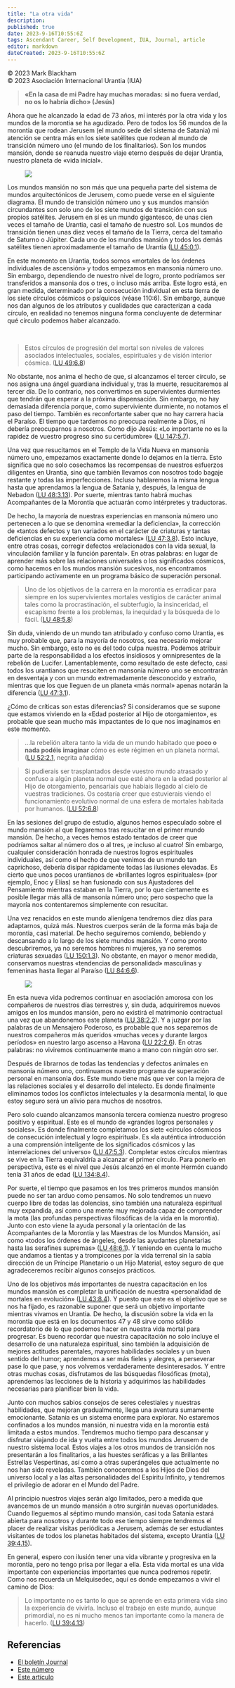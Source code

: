 ```yaml
---
title: "La otra vida"
description: 
published: true
date: 2023-9-16T10:55:6Z
tags: Ascendant Career, Self Development, IUA, Journal, article
editor: markdown
dateCreated: 2023-9-16T10:55:6Z
---
```


<p class="v-card v-sheet theme--light grey lighten-3 px-2">© 2023 Mark Blackham<br>© 2023 Asociación Internacional Urantia (IUA)</p>


> **«En la casa de mi Padre hay muchas moradas:**
> **si no fuera verdad, no os lo habría dicho» (Jesús)**

Ahora que he alcanzado la edad de 73 años, mi interés por la otra vida y los mundos de la morontia se ha agudizado. Pero de todos los 56 mundos de la morontia que rodean Jerusem (el mundo sede del sistema de Satania) mi atención se centra más en los siete satélites que rodean al mundo de transición número uno (el mundo de los finalitarios). Son los mundos mansión, donde se reanuda nuestro viaje eterno después de dejar Urantia, nuestro planeta de «vida inicial».

<figure id="Figure_1" class="image urantiapedia image-style-align-left">
<img src="/image/article/IUA_Journal/Jerusem-Planet-Sizes-434x706.jpg">
</figure>

Los mundos mansión no son más que una pequeña parte del sistema de mundos arquitectónicos de Jerusem, como puede verse en el siguiente diagrama. El mundo de transición número uno y sus mundos mansión circundantes son solo uno de los siete mundos de transición con sus propios satélites. Jerusem en sí es un mundo gigantesco, de unas cien veces el tamaño de Urantia, casi el tamaño de nuestro sol. Los mundos de transición tienen unas diez veces el tamaño de la Tierra, cerca del tamaño de Saturno o Júpiter. Cada uno de los mundos mansión y todos los demás satélites tienen aproximadamente el tamaño de Urantia (<a id="a42_569"></a>[LU 45:0.1](/es/The_Urantia_Book/45#p0_1)).

En este momento en Urantia, todos somos «mortales de los órdenes individuales de ascensión» y todos empezamos en mansonia número uno. Sin embargo, dependiendo de nuestro nivel de logro, pronto podríamos ser transferidos a mansonia dos o tres, o incluso más arriba. Este logro está, en gran medida, determinado por la consecución individual en esta tierra de los siete círculos cósmicos o psíquicos (véase 110:6). Sin embargo, aunque nos dan algunos de los atributos y cualidades que caracterizan a cada círculo, en realidad no tenemos ninguna forma concluyente de determinar qué círculo podemos haber alcanzado.

<br style="clear:both;"/>

> Estos círculos de progresión del mortal son niveles de valores asociados intelectuales, sociales, espirituales y de visión interior cósmica. (<a id="a48_124"></a>[LU 49:6.8](/es/The_Urantia_Book/49#p6_8))

No obstante, nos anima el hecho de que, si alcanzamos el tercer círculo, se nos asigna una ángel guardiana individual y, tras la muerte, resucitaremos al tercer día. De lo contrario, nos convertimos en supervivientes durmientes que tendrán que esperar a la próxima dispensación. Sin embargo, no hay demasiada diferencia porque, como superviviente durmiente, no notamos el paso del tiempo. También es reconfortante saber que no hay carrera hacia el Paraíso. El tiempo que tardemos no preocupa realmente a Dios, ni debería preocuparnos a nosotros. Como dijo Jesús: «Lo importante no es la rapidez de vuestro progreso sino su certidumbre» (<a id="a50_630"></a>[LU 147:5.7](/es/The_Urantia_Book/147#p5_7)).

Una vez que resucitamos en el Templo de la Vida Nueva en mansonia número uno, empezamos exactamente donde lo dejamos en la tierra. Esto significa que no solo cosechamos las recompensas de nuestros esfuerzos diligentes en Urantia, sino que también llevamos con nosotros todo bagaje restante y todas las imperfecciones. Incluso hablaremos la misma lengua hasta que aprendamos la lengua de Satania y, después, la lengua de Nebadon (<a id="a52_369"></a>[LU 48:3.13](/es/The_Urantia_Book/48#p3_13)). Por suerte, mientras tanto habrá muchas Acompañantes de la Morontia que actuarán como intérpretes y traductoras.

De hecho, la mayoría de nuestras experiencias en mansonia número uno pertenecen a lo que se denomina «remediar la deficiencia», la corrección de «tantos defectos y tan variados en el carácter de criaturas y tantas deficiencias en su experiencia como mortales» (<a id="a54_192"></a>[LU 47:3.8](/es/The_Urantia_Book/47#p3_8)). Esto incluye, entre otras cosas, corregir defectos «relacionados con la vida sexual, la vinculación familiar y la función parental». En otras palabras: en lugar de aprender más sobre las relaciones universales o los significados cósmicos, como hacemos en los mundos mansión sucesivos, nos encontramos participando activamente en un programa básico de superación personal.

> Uno de los objetivos de la carrera en la morontia es erradicar para siempre en los supervivientes mortales vestigios de carácter animal tales como la procrastinación, el subterfugio, la insinceridad, el escapismo frente a los problemas, la inequidad y la búsqueda de lo fácil. (<a id="a56_239"></a>[LU 48:5.8](/es/The_Urantia_Book/48#p5_8))

Sin duda, viniendo de un mundo tan atribulado y confuso como Urantia, es muy probable que, para la mayoría de nosotros, sea necesario mejorar mucho. Sin embargo, esto no es del todo culpa nuestra. Podemos atribuir parte de la responsabilidad a los efectos insidiosos y omnipresentes de la rebelión de Lucifer. Lamentablemente, como resultado de este defecto, casi todos los urantianos que resuciten en mansonia número uno se encontrarán en desventaja y con un mundo extremadamente desconocido y extraño, mientras que los que lleguen de un planeta «más normal» apenas notarán la diferencia (<a id="a58_530"></a>[LU 47:3.1](/es/The_Urantia_Book/47#p3_1)).

¿Cómo de críticas son estas diferencias? Si consideramos que se supone que estamos viviendo en la «Edad posterior al Hijo de otorgamiento», es probable que sean mucho más impactantes de lo que nos imaginamos en este momento.

> …la rebelión altera tanto la vida de un mundo habitado que **poco o nada podéis imaginar** cómo es este régimen en un planeta normal. (<a id="a62_135"></a>[LU 52:2.1](/es/The_Urantia_Book/52#p2_1), negrita añadida)

> Si pudierais ser trasplantados desde vuestro mundo atrasado y confuso a algún planeta normal que esté ahora en la edad posterior al Hijo de otorgamiento, pensaríais que habíais llegado al cielo de vuestras tradiciones. Os costaría creer que estuvierais viendo el funcionamiento evolutivo normal de una esfera de mortales habitada por humanos. (<a id="a64_321"></a>[LU 52:6.8](/es/The_Urantia_Book/52#p6_8))

En las sesiones del grupo de estudio, algunos hemos especulado sobre el mundo mansión al que llegaremos tras resucitar en el primer mundo mansión. De hecho, a veces hemos estado tentados de creer que podríamos saltar al número dos o al tres, ¡e incluso al cuatro! Sin embargo, cualquier consideración honrada de nuestros logros espirituales individuales, así como el hecho de que venimos de un mundo tan caprichoso, debería disipar rápidamente todas las ilusiones elevadas. Es cierto que unos pocos urantianos de «brillantes logros espirituales» (por ejemplo, Enoc y Elías) se han fusionado con sus Ajustadores del Pensamiento mientras estaban en la Tierra, por lo que ciertamente es posible llegar más allá de mansonia número uno; pero sospecho que la mayoría nos contentaremos simplemente con resucitar.

Una vez renacidos en este mundo alienígena tendremos diez días para adaptarnos, quizá más. Nuestros cuerpos serán de la forma más baja de morontia, casi material. De hecho seguiremos comiendo, bebiendo y descansando a lo largo de los siete mundos mansión. Y como pronto descubriremos, ya no seremos hombres ni mujeres, ya no seremos criaturas sexuadas (<a id="a68_329"></a>[LU 150:1.3](/es/The_Urantia_Book/150#p1_3)). No obstante, en mayor o menor medida, conservamos nuestras «tendencias de personalidad» masculinas y femeninas hasta llegar al Paraíso (<a id="a68_491"></a>[LU 84:6.6](/es/The_Urantia_Book/84#p6_6)).

<figure id="Figure_2" class="image urantiapedia image-style-align-left">
<img src="/image/article/IUA_Journal/Mansions-450x706.jpg">
</figure>

En esta nueva vida podremos continuar en asociación amorosa con los compañeros de nuestros días terrestres y, sin duda, adquiriremos nuevos amigos en los mundos mansión, pero no existirá el matrimonio contractual una vez que abandonemos este planeta (<a id="a74_249"></a>[LU 38:2.2](/es/The_Urantia_Book/38#p2_2)). Y a juzgar por las palabras de un Mensajero Poderoso, es probable que nos separemos de nuestros compañeros más queridos «muchas veces y durante largos períodos» en nuestro largo ascenso a Havona (<a id="a74_472"></a>[LU 22:2.6](/es/The_Urantia_Book/22#p2_6)). En otras palabras: no viviremos continuamente mano a mano con ningún otro ser.

Después de librarnos de todas las tendencias y defectos animales en mansonia número uno, continuamos nuestro programa de superación personal en mansonia dos. Este mundo tiene más que ver con la mejora de las relaciones sociales y el desarrollo del intelecto. Es donde finalmente eliminamos todos los conflictos intelectuales y la desarmonía mental, lo que estoy seguro será un alivio para muchos de nosotros.

Pero solo cuando alcanzamos mansonia tercera comienza nuestro progreso positivo y espiritual. Este es el mundo de «grandes logros personales y sociales». Es donde finalmente completamos los siete «círculos cósmicos de consecución intelectual y logro espiritual». Es «la auténtica introducción a una comprensión inteligente de los significados cósmicos y las interrelaciones del universo» (<a id="a78_381"></a>[LU 47:5.3](/es/The_Urantia_Book/47#p5_3)). Completar estos círculos mientras se vive en la Tierra equivaldría a alcanzar el primer círculo. Para ponerlo en perspectiva, este es el nivel que Jesús alcanzó en el monte Hermón cuando tenía 31 años de edad (<a id="a78_629"></a>[LU 134:8.4](/es/The_Urantia_Book/134#p8_4)).

Por suerte, el tiempo que pasamos en los tres primeros mundos mansión puede no ser tan arduo como pensamos. No solo tendremos un nuevo cuerpo libre de todas las dolencias, sino también una naturaleza espiritual muy expandida, así como una mente muy mejorada capaz de comprender la mota (las profundas perspectivas filosóficas de la vida en la morontia). Junto con esto viene la ayuda personal y la orientación de las Acompañantes de la Morontia y las Maestras de los Mundos Mansión, así como «todos los órdenes de ángeles, desde las ayudantes planetarias hasta las serafines supremas» (<a id="a80_522"></a>[LU 48:6.1](/es/The_Urantia_Book/48#p6_1)). Y teniendo en cuenta lo mucho que andamos a tientas y a trompicones por la vida terrenal sin la sabia dirección de un Príncipe Planetario o un Hijo Material, estoy seguro de que agradeceremos recibir algunos consejos prácticos.

Uno de los objetivos más importantes de nuestra capacitación en los mundos mansión es completar la unificación de nuestra «personalidad de mortales en evolución» (<a id="a82_144"></a>[LU 43:8.4](/es/The_Urantia_Book/43#p8_4)). Y puesto que este es el objetivo que se nos ha fijado, es razonable suponer que será un objetivo importante mientras vivamos en Urantia. De hecho, la discusión sobre la vida en la morontia que está en los documentos 47 y 48 sirve como sólido recordatorio de lo que podemos hacer en nuestra vida mortal para progresar. Es bueno recordar que nuestra capacitación no solo incluye el desarrollo de una naturaleza espiritual, sino también la adquisición de mejores actitudes parentales, mayores habilidades sociales y un buen sentido del humor; aprendemos a ser más fieles y alegres, a perseverar pase lo que pase, y nos volvemos verdaderamente desinteresados. Y entre otras muchas cosas, disfrutamos de las búsquedas filosóficas (mota), aprendemos las lecciones de la historia y adquirimos las habilidades necesarias para planificar bien la vida.
<br style="clear:both;"/>

Junto con muchos sabios consejos de seres celestiales y nuestras habilidades, que mejoran gradualmente, llega una aventura sumamente emocionante. Satania es un sistema enorme para explorar. No estaremos confinados a los mundos mansión, ni nuestra vida en la morontia está limitada a estos mundos. Tendremos mucho tiempo para descansar y disfrutar viajando de ida y vuelta entre todos los mundos Jerusem de nuestro sistema local. Estos viajes a los otros mundos de transición nos presentarán a los finalitarios, a las huestes seráficas y a las Brillantes Estrellas Vespertinas, así como a otras superángeles que actualmente no nos han sido reveladas. También conoceremos a los Hijos de Dios del universo local y a las altas personalidades del Espíritu Infinito, y tendremos el privilegio de adorar en el Mundo del Padre.

Al principio nuestros viajes serán algo limitados, pero a medida que avancemos de un mundo mansión a otro surgirán nuevas oportunidades. Cuando lleguemos al séptimo mundo mansión, casi toda Satania estará abierta para nosotros y durante todo ese tiempo siempre tendremos el placer de realizar visitas periódicas a Jerusem, además de ser estudiantes visitantes de todos los planetas habitados del sistema, excepto Urantia (<a id="a87_404"></a>[LU 39:4.15](/es/The_Urantia_Book/39#p4_15)).

En general, espero con ilusión tener una vida vibrante y progresiva en la morontia, pero no tengo prisa por llegar a ella. Esta vida mortal es una vida importante con experiencias importantes que nunca podremos repetir. Como nos recuerda un Melquisedec, aquí es donde empezamos a vivir el camino de Dios:

> Lo importante no es tanto lo que se aprende en esta primera vida sino la experiencia de vivirla. Incluso el trabajo en este mundo, aunque primordial, no es ni mucho menos tan importante como la manera de hacerlo. (<a id="a91_238"></a>[LU 39:4.13](/es/The_Urantia_Book/39#p4_13))




## Referencias

- [El boletín Journal](https://urantia-association.org/journal-online-archives/)
- [Este número](https://urantia-association.org/newsletter/journal-mayo-2023/?lang=es)
- [Este artículo](https://urantia-association.org/la-otra-vida/?lang=es)

